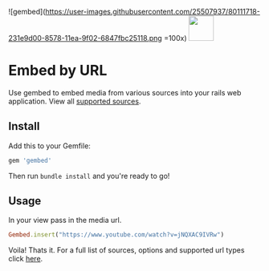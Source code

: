![gembed](https://user-images.githubusercontent.com/25507937/80111718-231e9d00-8578-11ea-9f02-6847fbc25118.png =100x)
<img src="https://user-images.githubusercontent.com/25507937/80111718-231e9d00-8578-11ea-9f02-6847fbc25118.png" height=50>
# Embed by URL
Use gembed to embed media from various sources into your rails web application. View all [supported sources](https://github.com/iJohnPaul/gembed/wiki/Supported-Sources). 

## Install
Add this to your Gemfile:
```ruby
gem 'gembed'
```
Then run `bundle install` and you're ready to go!

## Usage
In your view pass in the media url.
```ruby
Gembed.insert("https://www.youtube.com/watch?v=jNQXAC9IVRw")
```
Voila! Thats it. For a full list of sources, options and supported url types click [here](https://github.com/iJohnPaul/gembed/wiki/Supported-Sources).
